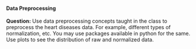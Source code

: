#### Data Preprocessing ####
**Question:**
Use data preprocessing concepts taught in the class to preprocess the heart diseases data. For example, different types of normalization, etc. You may use packages available in python for the same. Use plots to see the distribution of raw and normalized data.